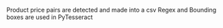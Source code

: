 Product price pairs are detected and made into a csv
Regex and Bounding boxes are used in PyTesseract
